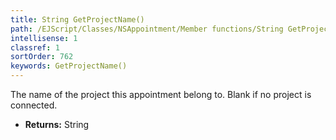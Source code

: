 ```yaml
---
title: String GetProjectName()
path: /EJScript/Classes/NSAppointment/Member functions/String GetProjectName()
intellisense: 1
classref: 1
sortOrder: 762
keywords: GetProjectName()
---
```



The name of the project this appointment belong to. Blank if no project is connected.



* **Returns:** String


